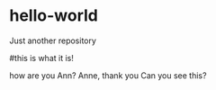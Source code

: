 # hello-world
Just another repository

#this is what it is!

how are you Ann?
Anne, thank you
Can you see this?
